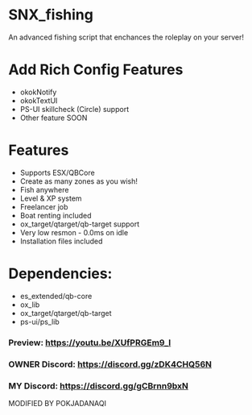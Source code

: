 # SNX_fishing
An advanced fishing script that enchances the roleplay on your server!

# Add Rich Config Features
* okokNotify
* okokTextUI
* PS-UI skillcheck (Circle) support
* Other feature SOON

# Features
* Supports ESX/QBCore
* Create as many zones as you wish!
* Fish anywhere
* Level & XP system
* Freelancer job
* Boat renting included
* ox_target/qtarget/qb-target support
* Very low resmon - 0.0ms on idle
* Installation files included

# Dependencies: 
* es_extended/qb-core
* ox_lib
* ox_target/qtarget/qb-target
* ps-ui/ps_lib

### Preview: https://youtu.be/XUfPRGEm9_I
### OWNER Discord: https://discord.gg/zDK4CHQ56N

### MY Discord: https://discord.gg/gCBrnn9bxN

MODIFIED BY POKJADANAQI 
